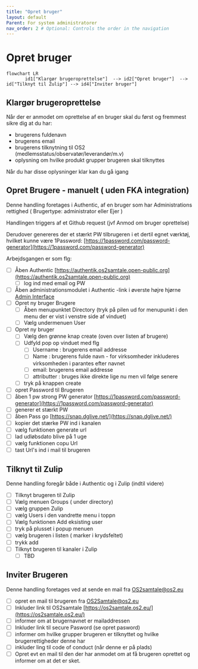 ```yaml
---
title: "Opret bruger"
layout: default
Parent: For system administratorer
nav_order: 2 # Optional: Controls the order in the navigation
---
```


# Opret bruger

```mermaid
flowchart LR
       id1["Klargør brugeroprettelse"]  --> id2["Opret bruger"]  --> id["Tilknyt til Zulip"] --> id4["Inviter bruger"]
```
## Klargør brugeroprettelse

Når der er anmodet om oprettelse af en bruger skal du først og fremmest sikre dig at du har:
- brugerens fuldenavn
- brugerens email
- brugerens tilknytning til OS2 (medlemsstatus/observatør/leverandør/m.v)
- oplysning om hvilke produkt grupper brugeren skal tilknyttes

Når du har disse oplysninger klar kan du gå igang

## Opret Brugere - manuelt ( uden FKA integration)
Denne handling foretages i Authentic, af en bruger som har Administrations rettighed ( Brugertype: administrator eller Ejer )

Handlingen triggers af et Github request (jvf Anmod om bruger oprettelse)

Derudover genereres der et stærkt PW tilbrugeren i et dertil egnet værktøj, hvilket kunne være 1Password: [https://1password.com/password-generator](https://1password.com/password-generator)

Arbejdsgangen er som flg:
- [ ] Åben Authentic [https://authentik.os2samtale.open-public.org](https://authentik.os2samtale.open-public.org)
    - [ ] log ind med email og PW 
- [ ] Åben administrationsmodulet i Authentic -link i øverste højre hjørne [Admin Interface](https://authentik.os2samtale.open-public.org/if/admin/)
- [ ] Opret ny bruger Brugere
   - [ ]  Åben menupunktet Directory (tryk på pilen ud for menupunkt i den menu der er vist i venstre side af vinduet)
   - [ ]  Vælg undermenuen User
- [ ]  Opret ny bruger
   - [ ]  Vælg den grønne knap create (oven over listen af brugere)
   - [ ]  Udfyld pop op vinduet med flg
         - [ ]  Username : brugerens email addresse
         - [ ]  Name : brugerens fulde navn - for virksomheder inkluderes virksomheden i parantes efter navnet
         - [ ]  email:  brugerens email addresse
         - [ ]  attributter : bruges ikke direkte lige nu men vil følge senere   
   - [ ] tryk på knappen create
- [ ]  opret Password til Brugeren
  - [ ]  åben 1 pw strong PW generator [https://1password.com/password-generator](https://1password.com/password-generator)
  - [ ]  generer et stærkt PW
  - [ ]  åben Pass go [https://snap.dglive.net/](https://snap.dglive.net/)
  - [ ]  kopier det stærke PW ind i kanalen
  - [ ]  vælg funktionen generate url
  - [ ]  lad udløbsdato blive på 1 uge
  - [ ]  vælg funktionen copu Url
  - [ ]  tast Url's ind i mail til brugeren

## Tilknyt til Zulip
Denne handling foregår både i Authentic og i Zulip (indtil videre)
- [ ]  Tilknyt brugeren til Zulip
  - [ ]  Vælg menuen Groups ( under directory)
  - [ ]  vælg gruppen Zulip
  - [ ]  vælg Users i den vandrette menu i toppn
  - [ ]  Vælg funktionen Add eksisting user
  - [ ]  tryk på plusset i popup menuen
  - [ ]  vælg brugeren i listen ( marker i krydsfeltet)
  - [ ]  trykk add
- [ ]  Tilknyt brugeren til kanaler i Zulip
     - [ ] TBD
  
## Inviter Brugeren
Denne handling foretages ved at sende en mail fra OS2samtale@os2.eu
- [ ]  opret en mail til brugeren fra OS2Samtale@os2.eu
  - [ ]  Inkluder link til OS2samtale [https://os2samtale.os2.eu/](https://os2samtale.os2.eu/)
  - [ ]  informer om at brugernavnet er mailaddressen
  - [ ]  Inkluder link til secure Pasword (se opret pasword)
  - [ ]  informer om hvilke grupper brugeren er tilknyttet og hvilke brugerrettigheder denne har
  - [ ]  inkluder ling til code of conduct (når denne er på plads)
- [ ]    Opret evt en mail til den der har anmodet om at få brugeren oprettet og informer om at det er sket. 